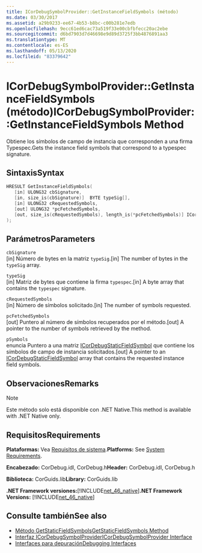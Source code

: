 ```yaml
---
title: ICorDebugSymbolProvider::GetInstanceFieldSymbols (método)
ms.date: 03/30/2017
ms.assetid: a29b9233-ee67-4b53-b8bc-c00b281e7edb
ms.openlocfilehash: 9ecc61ed6cac73a519f33e00cbfbfecc20ac2ebe
ms.sourcegitcommit: d6bd7903d7d46698e9d89d3725f3bb4876891aa3
ms.translationtype: MT
ms.contentlocale: es-ES
ms.lasthandoff: 05/13/2020
ms.locfileid: "83379642"
---
```

# <a name="icordebugsymbolprovidergetinstancefieldsymbols-method"></a><span data-ttu-id="13cae-102">ICorDebugSymbolProvider::GetInstanceFieldSymbols (método)</span><span class="sxs-lookup"><span data-stu-id="13cae-102">ICorDebugSymbolProvider::GetInstanceFieldSymbols Method</span></span>
<span data-ttu-id="13cae-103">Obtiene los símbolos de campo de instancia que corresponden a una firma Typespec.</span><span class="sxs-lookup"><span data-stu-id="13cae-103">Gets the instance field symbols that correspond to a typespec signature.</span></span>  
  
## <a name="syntax"></a><span data-ttu-id="13cae-104">Sintaxis</span><span class="sxs-lookup"><span data-stu-id="13cae-104">Syntax</span></span>  
  
```cpp  
HRESULT GetInstanceFieldSymbols(  
   [in] ULONG32 cbSignature,  
   [in, size_is(cbSignature)]  BYTE typeSig[],  
   [in] ULONG32 cRequestedSymbols,  
   [out] ULONG32 *pcFetchedSymbols,  
   [out, size_is(cRequestedSymbols), length_is(*pcFetchedSymbols)] ICorDebugInstanceFieldSymbol *pSymbols[]  
);  
```  
  
## <a name="parameters"></a><span data-ttu-id="13cae-105">Parámetros</span><span class="sxs-lookup"><span data-stu-id="13cae-105">Parameters</span></span>  
 `cbSignature`  
 <span data-ttu-id="13cae-106">[in] Número de bytes en la matriz `typeSig`.</span><span class="sxs-lookup"><span data-stu-id="13cae-106">[in] The number of bytes in the `typeSig` array.</span></span>  
  
 `typeSig`  
 <span data-ttu-id="13cae-107">[in] Matriz de bytes que contiene la firma `typespec`.</span><span class="sxs-lookup"><span data-stu-id="13cae-107">[in] A byte array that contains the `typespec` signature.</span></span>  
  
 `cRequestedSymbols`  
 <span data-ttu-id="13cae-108">[in] Número de símbolos solicitado.</span><span class="sxs-lookup"><span data-stu-id="13cae-108">[in] The number of symbols requested.</span></span>  
  
 `pcFetchedSymbols`  
 <span data-ttu-id="13cae-109">[out] Puntero al número de símbolos recuperados por el método.</span><span class="sxs-lookup"><span data-stu-id="13cae-109">[out] A pointer to the number of symbols retrieved by the method.</span></span>  
  
 `pSymbols`  
 <span data-ttu-id="13cae-110">enuncia Puntero a una matriz [ICorDebugStaticFieldSymbol](icordebugstaticfieldsymbol-interface.md) que contiene los símbolos de campo de instancia solicitados.</span><span class="sxs-lookup"><span data-stu-id="13cae-110">[out] A pointer to an [ICorDebugStaticFieldSymbol](icordebugstaticfieldsymbol-interface.md) array that contains the requested instance field symbols.</span></span>  
  
## <a name="remarks"></a><span data-ttu-id="13cae-111">Observaciones</span><span class="sxs-lookup"><span data-stu-id="13cae-111">Remarks</span></span>  
  
> [!NOTE]
> <span data-ttu-id="13cae-112">Este método solo está disponible con .NET Native.</span><span class="sxs-lookup"><span data-stu-id="13cae-112">This method is available with .NET Native only.</span></span>  
  
## <a name="requirements"></a><span data-ttu-id="13cae-113">Requisitos</span><span class="sxs-lookup"><span data-stu-id="13cae-113">Requirements</span></span>  
 <span data-ttu-id="13cae-114">**Plataformas:** Vea [Requisitos de sistema](../../get-started/system-requirements.md).</span><span class="sxs-lookup"><span data-stu-id="13cae-114">**Platforms:** See [System Requirements](../../get-started/system-requirements.md).</span></span>  
  
 <span data-ttu-id="13cae-115">**Encabezado:** CorDebug.idl, CorDebug.h</span><span class="sxs-lookup"><span data-stu-id="13cae-115">**Header:** CorDebug.idl, CorDebug.h</span></span>  
  
 <span data-ttu-id="13cae-116">**Biblioteca:** CorGuids.lib</span><span class="sxs-lookup"><span data-stu-id="13cae-116">**Library:** CorGuids.lib</span></span>  
  
 <span data-ttu-id="13cae-117">**.NET Framework versiones:**[!INCLUDE[net_46_native](../../../../includes/net-46-native-md.md)]</span><span class="sxs-lookup"><span data-stu-id="13cae-117">**.NET Framework Versions:** [!INCLUDE[net_46_native](../../../../includes/net-46-native-md.md)]</span></span>  
  
## <a name="see-also"></a><span data-ttu-id="13cae-118">Consulte también</span><span class="sxs-lookup"><span data-stu-id="13cae-118">See also</span></span>

- [<span data-ttu-id="13cae-119">Método GetStaticFieldSymbols</span><span class="sxs-lookup"><span data-stu-id="13cae-119">GetStaticFieldSymbols Method</span></span>](icordebugsymbolprovider-getstaticfieldsymbols-method.md)
- [<span data-ttu-id="13cae-120">Interfaz ICorDebugSymbolProvider</span><span class="sxs-lookup"><span data-stu-id="13cae-120">ICorDebugSymbolProvider Interface</span></span>](icordebugsymbolprovider-interface.md)
- [<span data-ttu-id="13cae-121">Interfaces para depuración</span><span class="sxs-lookup"><span data-stu-id="13cae-121">Debugging Interfaces</span></span>](debugging-interfaces.md)
